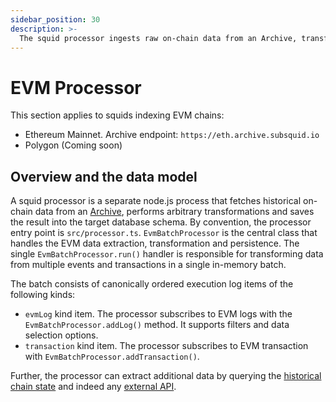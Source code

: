 ```yaml
---
sidebar_position: 30
description: >-
  The squid processor ingests raw on-chain data from an Archive, transforms it and saves into the target data store.
---
```


# EVM Processor

This section applies to squids indexing EVM chains:

- Ethereum Mainnet. Archive endpoint: `https://eth.archive.subsquid.io`
- Polygon (Coming soon)

## Overview and the data model

A squid processor is a separate node.js process that fetches historical on-chain data from an [Archive](/archives), performs arbitrary transformations and saves the result into the target database schema. By convention, the processor entry point is `src/processor.ts`. `EvmBatchProcessor` is the central class that handles the EVM data extraction, transformation and persistence. The single `EvmBatchProcessor.run()` handler is responsible for transforming data from multiple events and transactions in a single in-memory batch.

The batch consists of canonically ordered execution log items of the following kinds:

- `evmLog` kind item. The processor subscribes to EVM logs with the `EvmBatchProcessor.addLog()` method. It supports filters and data selection options.
- `transaction` kind item. The processor subscribes to EVM transaction with `EvmBatchProcessor.addTransaction()`. 

Further, the processor can extract additional data by querying the [historical chain state](/develop-a-squid/evm-processor/query-state) and indeed any [external API](https://github.com/subsquid/squid-external-api-example).

